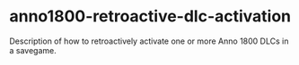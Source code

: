 # anno1800-retroactive-dlc-activation
Description of how to retroactively activate one or more Anno 1800 DLCs in a savegame.
